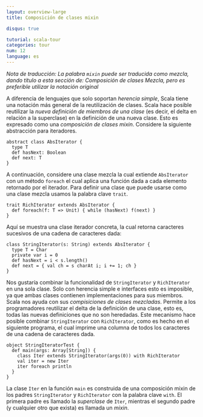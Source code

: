 ```yaml
---
layout: overview-large
title: Composición de clases mixin

disqus: true

tutorial: scala-tour
categories: tour
num: 12
language: es
---
```

_Nota de traducción: La palabra `mixin` puede ser traducida como mezcla, dando título a esta sección de: Composición de clases Mezcla, pero es preferible utilizar la notación original_

A diferencia de lenguajes que solo soportan _herencia simple_, Scala tiene una notación más general de la reutilización de clases. Scala hace posible reutilizar la _nueva definición de miembros de una clase_ (es decir, el delta en relación a la superclase) en la definición de una nueva clase. Esto es expresado como una _composición de clases mixin_. Considere la siguiente abstracción para iteradores.
 
    abstract class AbsIterator {
      type T
      def hasNext: Boolean
      def next: T
    }
 
A continuación, considere una clase mezcla la cual extiende `AbsIterator` con un método `foreach` el cual aplica una función dada a cada elemento retornado por el iterador. Para definir una clase que puede usarse como una clase mezcla usamos la palabra clave `trait`.
 
    trait RichIterator extends AbsIterator {
      def foreach(f: T => Unit) { while (hasNext) f(next) }
    }
 
Aquí se muestra una clase iterador concreta, la cual retorna caracteres sucesivos de una cadena de caracteres dada:
 
    class StringIterator(s: String) extends AbsIterator {
      type T = Char
      private var i = 0
      def hasNext = i < s.length()
      def next = { val ch = s charAt i; i += 1; ch }
    }
 
Nos gustaría combinar la funcionalidad de `StringIterator` y `RichIterator` en una sola clase. Solo con herencia simple e interfaces esto es imposible, ya que ambas clases contienen implementaciones para sus miembros. Scala nos ayuda con sus _compisiciones de clases mezcladas_. Permite a los programadores reutilizar el delta de la definición de una clase, esto es, todas las nuevas definiciones que no son heredadas. Este mecanismo hace posible combinar `StringIterator` con `RichIterator`, como es hecho en el siguiente programa, el cual imprime una columna de todos los caracteres de una cadena de caracteres dada.
 
    object StringIteratorTest {
      def main(args: Array[String]) {
        class Iter extends StringIterator(args(0)) with RichIterator
        val iter = new Iter
        iter foreach println
      }
    }
 
La clase `Iter` en la función `main` es construida de una composición mixin de los padres `StringIterator` y `RichIterator` con la palabra clave `with`. El primera padre es llamado la _superclase_ de `Iter`, mientras el segundo padre (y cualquier otro que exista) es llamada un _mixin_.

